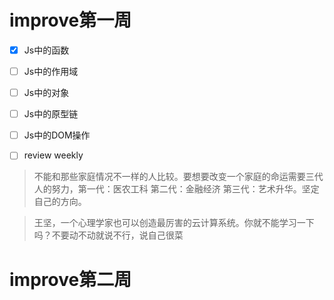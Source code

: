 
# improve第一周

* [X] Js中的函数

* [ ] Js中的作用域

* [ ] Js中的对象

* [ ] Js中的原型链

* [ ] Js中的DOM操作

* [ ] review weekly 

> 不能和那些家庭情况不一样的人比较。要想要改变一个家庭的命运需要三代人的努力，第一代：医农工科 第二代：金融经济 第三代：艺术升华。坚定自己的方向。

> 王坚，一个心理学家也可以创造最厉害的云计算系统。你就不能学习一下吗？不要动不动就说不行，说自己很菜


# improve第二周
